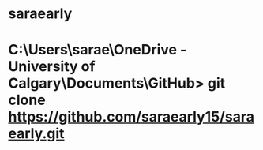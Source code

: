 # saraearly
# C:\Users\sarae\OneDrive - University of Calgary\Documents\GitHub> git clone https://github.com/saraearly15/saraearly.git